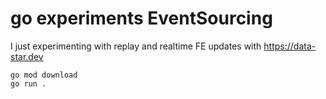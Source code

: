 # go experiments EventSourcing

I just experimenting with replay and realtime FE updates with https://data-star.dev

```
go mod download
go run .
```